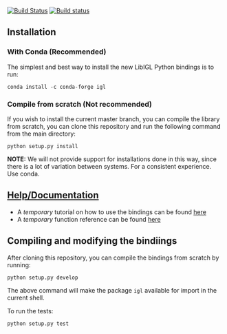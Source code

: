 [![Build Status](https://travis-ci.com/geometryprocessing/libigl-python-bindings.svg?branch=master)](https://travis-ci.com/geometryprocessing/libigl-python-bindings)
[![Build status](https://ci.appveyor.com/api/projects/status/gti6d6encnc6akvr?svg=true)](https://ci.appveyor.com/project/teseoch/libigl-python-bindings)

## Installation

### With Conda (Recommended)
The simplest and best way to install the new LibIGL Python bindings is to run:
```
conda install -c conda-forge igl
```

### Compile from scratch (Not recommended)
If you wish to install the current master branch, you can compile the library from scratch, you can clone this repository and run the following command from the main directory:
```
python setup.py install
```

**NOTE:** We will not provide support for installations done in this way, since there is a lot of variation between systems. For a consistent experience. Use conda.

## [Help/Documentation](https://geometryprocessing.github.io/libigl-python-bindings/tutorials/)
* A *temporary* tutorial on how to use the bindings can be found [here](https://geometryprocessing.github.io/libigl-python-bindings/tutorials/)
* A *temporary* function reference can be found [here](https://geometryprocessing.github.io/libigl-python-bindings/igl_docs/)


## Compiling and modifying the bindiings
After cloning this repository, you can compile the bindings from scratch by running:
```
python setup.py develop
```

The above command will make the package `igl` available for import in the current shell.

To run the tests:
```
python setup.py test
```



